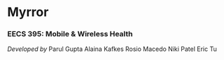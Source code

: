 # Myrror #
### EECS 395: Mobile & Wireless Health ###

*Developed by*
Parul Gupta
Alaina Kafkes
Rosio Macedo
Niki Patel
Eric Tu
